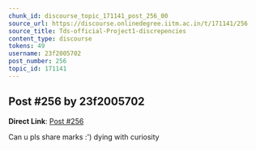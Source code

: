 ```yaml
---
chunk_id: discourse_topic_171141_post_256_00
source_url: https://discourse.onlinedegree.iitm.ac.in/t/171141/256
source_title: Tds-official-Project1-discrepencies
content_type: discourse
tokens: 49
username: 23f2005702
post_number: 256
topic_id: 171141
---
```


## Post #256 by 23f2005702

**Direct Link**: [Post #256](https://discourse.onlinedegree.iitm.ac.in/t/171141/256)

Can u pls share marks :') dying with curiosity
